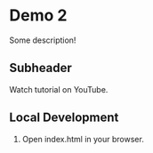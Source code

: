 # Demo 2

Some description!

## Subheader

Watch tutorial on YouTube.

## Local Development

1. Open index.html in your browser.